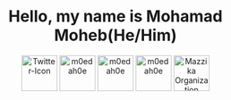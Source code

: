 <h1 align="center">Hello, my name is Mohamad Moheb(He/Him) </h1>
<p align="center">
<a href=https://twitter.com/m0edah0e><img align="center" src=https://i.ibb.co/sy0MYCZ/Twitter-Icon.png" alt="Twitter-Icon" alt="m0edah0e" height="64" width="64" /></a>
<a href=https://www.instagram.com/m0edah0e><img align="center" src="https://i.ibb.co/VNGQGK6/Instagram-Icon.png" alt="m0edah0e" height="64" width="64" /></a>
<a href=https://m0edah0e.github.io/Website/><img align="center" src="https://i.ibb.co/Bjx0zxz/tt.png" alt="m0edah0e" height="64" width="64" /></a>
<a href=https://github.com/Falasteen-1948><img align="center" src=https://avatars.githubusercontent.com/u/79527809?s=400&u=9100be3c51ca9c8801c8757043bf312ce5de3925&v=4 alt="m0edah0e" height="64" width="64" /></a>
<a href=https://github.com/Mazzika-Discord-Music-Bot><img align="center" src=https://avatars0.githubusercontent.com/u/77557099?s=400&u=c8354512f4d6d78098d8010a2dbc79a3baa510f5&v=4 alt="Mazzika Organization" height="64" width="64" /></a>
</p>
